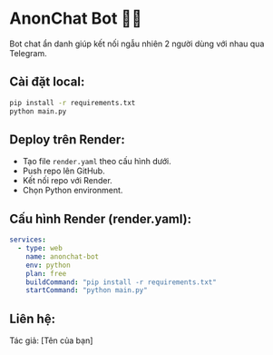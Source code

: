 
# AnonChat Bot 🤖💬

Bot chat ẩn danh giúp kết nối ngẫu nhiên 2 người dùng với nhau qua Telegram.

## Cài đặt local:
```bash
pip install -r requirements.txt
python main.py
```

## Deploy trên Render:
- Tạo file `render.yaml` theo cấu hình dưới.
- Push repo lên GitHub.
- Kết nối repo với Render.
- Chọn Python environment.

## Cấu hình Render (render.yaml):
```yaml
services:
  - type: web
    name: anonchat-bot
    env: python
    plan: free
    buildCommand: "pip install -r requirements.txt"
    startCommand: "python main.py"
```

## Liên hệ:
Tác giả: [Tên của bạn]
